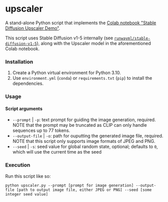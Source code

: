 # upscaler
A stand-alone Python script that implements the [Colab notebook "Stable Diffusion Upscaler Demo"](https://colab.research.google.com/drive/1o1qYJcFeywzCIdkfKJy7cTpgZTCM2EI4).

This script uses Stable Diffusion v1-5 internally (see [`runwayml/stable-diffusion-v1-5`](https://huggingface.co/runwayml/stable-diffusion-v1-5)), along with the Upscaler model in the aforementioned Colab notebook.

### Installation
1. Create a Python virtual environment for Python 3.10.
1. Use `environment.yml` (`conda`) or `requirements.txt` (`pip`) to install the dependencies.

### Usage
#### Script arguments
* `--prompt` | `-p`: text prompt for guiding the image generation, required. NOTE that the prompt may be truncated as CLIP can only handle sequences up to 77 tokens.
* `--output-file` | `-o`: path for ouputting the generated image file, required. NOTE that this script only supports image formats of JPEG and PNG.
* `--seed` | `-s`: seed value for global random state, optional; defaults to `0`, which will use the current time as the seed


### Execution
Run this script like so:

    python upscaler.py --prompt [prompt for image generation] --output-file [path to output image file, either JPEG or PNG] --seed [some integer seed value]
